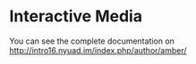 # Interactive Media
You can see the complete documentation on http://intro16.nyuad.im/index.php/author/amber/
